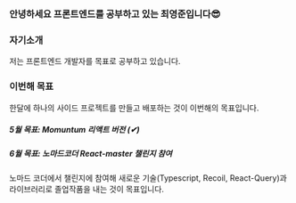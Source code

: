 ### 안녕하세요 프론트엔드를 공부하고 있는 최영준입니다😎

### 자기소개

저는 프론트엔드 개발자를 목표로 공부하고 있습니다.<br>

### 이번해 목표

한달에 하나의 사이드 프로젝트를 만들고 배포하는 것이 이번해의 목표입니다.

##### 5월 목표: Momuntum 리액트 버전 (✔) <br>

##### 6월 목표: 노마드코더 React-master 챌린지 참여

노마드 코더에서 챌린지에 참여해 새로운 기술(Typescript, Recoil, React-Query)과 라이브러리로 졸업작품을 내는 것이 목표입니다.<br>



<!--
**choi2021/choi2021** is a ✨ _special_ ✨ repository because its `README.md` (this file) appears on your GitHub profile.

Here are some ideas to get you started:

- 🔭 I’m currently working on ...
- 🌱 I’m currently learning ...
- 👯 I’m looking to collaborate on ...
- 🤔 I’m looking for help with ...
- 💬 Ask me about ...
- 📫 How to reach me: ...
- 😄 Pronouns: ...
- ⚡ Fun fact: ...
-->
